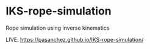 # IKS-rope-simulation
Rope simulation using inverse kinematics

LIVE: https://pasanchez.github.io/IKS-rope-simulation/
